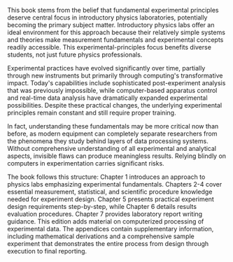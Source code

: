 This book stems from the belief that fundamental experimental principles deserve central focus in introductory physics laboratories, potentially becoming the primary subject matter. Introductory physics labs offer an ideal environment for this approach because their relatively simple systems and theories make measurement fundamentals and experimental concepts readily accessible. This experimental-principles focus benefits diverse students, not just future physics professionals.

Experimental practices have evolved significantly over time, partially through new instruments but primarily through computing's transformative impact. Today's capabilities include sophisticated post-experiment analysis that was previously impossible, while computer-based apparatus control and real-time data analysis have dramatically expanded experimental possibilities. Despite these practical changes, the underlying experimental principles remain constant and still require proper training.

In fact, understanding these fundamentals may be more critical now than before, as modern equipment can completely separate researchers from the phenomena they study behind layers of data processing systems. Without comprehensive understanding of all experimental and analytical aspects, invisible flaws can produce meaningless results. Relying blindly on computers in experimentation carries significant risks.

The book follows this structure: Chapter 1 introduces an approach to physics labs emphasizing experimental fundamentals. Chapters 2-4 cover essential measurement, statistical, and scientific procedure knowledge needed for experiment design. Chapter 5 presents practical experiment design requirements step-by-step, while Chapter 6 details results evaluation procedures. Chapter 7 provides laboratory report writing guidance. This edition adds material on computerized processing of experimental data. The appendices contain supplementary information, including mathematical derivations and a comprehensive sample experiment that demonstrates the entire process from design through execution to final reporting.

